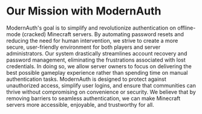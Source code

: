 # Our Mission with ModernAuth
ModernAuth's goal is to simplify and revolutionize authentication on offline-mode (cracked) Minecraft servers. By automating password resets and reducing the need for human intervention, we strive to create a more secure, user-friendly environment for both players and server administrators.
Our system drastically streamlines account recovery and password management, eliminating the frustrations associated with lost credentials. In doing so, we allow server owners to focus on delivering the best possible gameplay experience rather than spending time on manual authentication tasks. ModernAuth is designed to protect against unauthorized access, simplify user logins, and ensure that communities can thrive without compromising on convenience or security. We believe that by removing barriers to seamless authentication, we can make Minecraft servers more accessible, enjoyable, and trustworthy for all.

